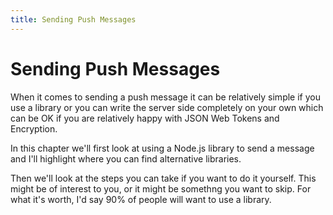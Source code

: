 ```yaml
---
title: Sending Push Messages
---
```

# Sending Push Messages

When it comes to sending a push message it can be relatively simple if you use
a library or you can write the server side completely on your own which can be
OK if you are relatively happy with JSON Web Tokens and Encryption.

In this chapter we'll first look at using a Node.js library to send a message
and I'll highlight where you can find alternative libraries.

Then we'll look at the steps you can take if you want to do it yourself. This
might be of interest to you, or it might be somethng you want to skip. For what
it's worth, I'd say 90% of people will want to use a library.
